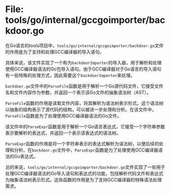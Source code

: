 # File: tools/go/internal/gccgoimporter/backdoor.go

在Go语言的tools项目中，`tools/go/internal/gccgoimporter/backdoor.go`文件的作用是为了支持和处理GCC编译器的导入语句。

具体来说，该文件实现了一个称为`backdoorImporter`的导入器，用于解析和处理使用GCC编译器语法的Go包导入语句。由于GCC编译器对于Go语言的导入语句有一些特殊的处理方式，因此需要这个`backdoorImporter`来处理。

`backdoor.go`文件中的`ParseFile`函数是用于解析一个Go源代码文件，它接受文件名和文件内容作为参数，并返回一个表示该Go文件的抽象语法树（AST）。

`ParseFile`函数的作用是读取文件内容，将其解析为语法树表示形式。这个语法树以抽象的结构表示了源代码的结构，可以被进一步处理和分析。在该文件中，`ParseFile`函数是为了处理使用GCC编译器语法的Go文件。

该文件中的`ParseExpr`函数是用于解析一个Go语言表达式，它接受一个字符串参数表示要解析的表达式，并返回一个表示该表达式的语法树。

`ParseExpr`函数的作用是将一个字符串表示的表达式解析为语法树，以便后续的处理和分析。在`backdoor.go`文件中，`ParseExpr`函数是为了处理使用GCC编译器语法的Go表达式。

总的来说，`tools/go/internal/gccgoimporter/backdoor.go`文件实现了一些用于处理GCC编译器语法的Go导入语句和表达式的功能，包括解析代码文件和表达式为抽象语法树表示形式。这些函数的作用是为了支持GCC编译器的特殊语法处理需求。

